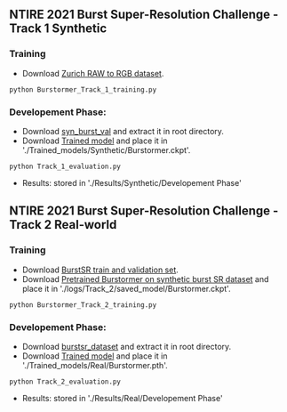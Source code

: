 ## NTIRE 2021 Burst Super-Resolution Challenge - Track 1 Synthetic
### Training
- Download [Zurich RAW to RGB dataset](http://people.ee.ethz.ch/~ihnatova/pynet.html#dataset).
```
python Burstormer_Track_1_training.py
```
### Developement Phase:
- Download [syn_burst_val](https://data.vision.ee.ethz.ch/bhatg/syn_burst_val.zip) and extract it in root directory.
- Download [Trained model](https://mbzuaiac-my.sharepoint.com/:u:/g/personal/akshay_dudhane_mbzuai_ac_ae/EYlxq0X49fRGiFD3kMxnM6IB7VNtwhd3atNr4oc1b1psbA?e=pLN14I) and place it in './Trained_models/Synthetic/Burstormer.ckpt'.
        
```
python Track_1_evaluation.py
```
- Results: stored in './Results/Synthetic/Developement Phase'


## NTIRE 2021 Burst Super-Resolution Challenge - Track 2 Real-world
### Training
- Download [BurstSR train and validation set](https://github.com/goutamgmb/NTIRE21_BURSTSR/blob/master/burstsr_links.md).
- Download [Pretrained Burstormer on synthetic burst SR dataset](https://mbzuaiac-my.sharepoint.com/:u:/g/personal/akshay_dudhane_mbzuai_ac_ae/EYlxq0X49fRGiFD3kMxnM6IB7VNtwhd3atNr4oc1b1psbA?e=rv8iFx) and place it in './logs/Track_2/saved_model/Burstormer.ckpt'.
```
python Burstormer_Track_2_training.py
```
### Developement Phase:
- Download [burstsr_dataset](https://data.vision.ee.ethz.ch/bhatg/BurstSRChallenge/val.zip) and extract it in root directory.
- Download [Trained model](https://mbzuaiac-my.sharepoint.com/:u:/g/personal/akshay_dudhane_mbzuai_ac_ae/EX4h9sC8zvtPkoHQkvTY8VABxF2C4agXqL9HENW1_7Td9Q?e=XIXchy) and place it in './Trained_models/Real/Burstormer.pth'.

```
python Track_2_evaluation.py
```
- Results: stored in './Results/Real/Developement Phase'
